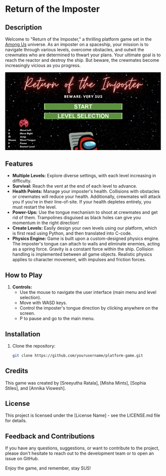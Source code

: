 # Return of the Imposter

## Description

Welcome to "Return of the Imposter," a thrilling platform game set in the [Among Us](https://amongusplay.online/) universe. As an imposter on a spaceship, your mission is to navigate through various levels, overcome obstacles, and outwit the crewmates who are determined to thwart your plans. Your ultimate goal is to reach the reactor and destroy the ship. But beware, the crewmates become increasingly vicious as you progress.

![Game Title Screen](game_screenshots/game_title_screen.png)

## Features

- **Multiple Levels:** Explore diverse settings, with each level increasing in difficulty.
- **Survival:** Reach the vent at the end of each level to advance.
- **Health Points:** Manage your imposter's health. Collisions with obstacles or crewmates will reduce your health. Additionally, crewmates will attack you if you're in their line-of-site. If your health depletes entirely, you must restart the level.
- **Power-Ups:** Use the tongue mechanism to shoot at crewmates and get rid of them. Trampolines disguised as black holes can give you momentum in the right direction!
- **Create Levels:** Easily design your own levels using our platform, which is first read using Python, and then translated into C-code.
- **Physics Engine:** Game is built upon a custom-designed physics engine. The imposter's tongue can attach to walls and eliminate enemies, acting as a spring force. Gravity is a constant force within the ship. Collision handling is implemented between all game objects. Realistic physics applies to character movement, with impulses and friction forces.

## How to Play

1. **Controls:**
   - Use the mouse to navigate the user interface (main menu and level selection).
   - Move with WASD keys.
   - Control the imposter's tongue direction by clicking anywhere on the screen.
   - P to pause and go to the main menu.

## Installation

1. Clone the repository:
   ```bash
   git clone https://github.com/yourusername/platform-game.git

## Credits

This game was created by [Sreeyutha Ratala], [Misha Mints], [Sophia Stiles], and [Annika Viswesh].

## License

This project is licensed under the [License Name] - see the LICENSE.md file for details.

## Feedback and Contributions
If you have any questions, suggestions, or want to contribute to the project, please don't hesitate to reach out to the development team or to open an issue on GitHub.

Enjoy the game, and remember, stay SUS!
